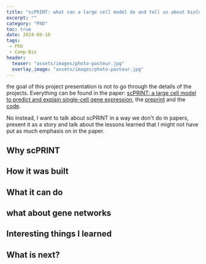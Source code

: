 ```yaml
---
title: "scPRINT: what can a large cell model do and tell us about biology?"
excerpt: ""
category: "PhD"
toc: true
date: 2024-09-10
tags:
 - PhD
 - Comp-Bio
header:
  teaser: "assets/images/photo-pasteur.jpg"
  overlay_image: "assets/images/photo-pasteur.jpg"
---
```


the goal of this project presentation is not to go through the details of the projects. Everything can be found in the paper: [scPRINT: a large cell model to predict and explain single-cell gene expression](https://www.biorxiv.org/content/10.1101/2024.09.10.556945v1), the [preprint](https://www.biorxiv.org/content/10.1101/2024.09.10.556945v1) and the [code](https://github.com/jkobject/scPRINT).

No instead, I want to talk about scPRINT in a way we don't do in papers, present it as a story and talk about the lessons learned that I might not have put as much emphasis on in the paper.

## Why scPRINT


## How it was built


## What it can do


## what about gene networks


## Interesting things I learned


## What is next?
